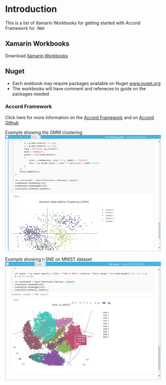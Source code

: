 # Introduction

This is a list of Xamarin Workbooks for getting started with Accord Framework for .Net

## Xamarin Workbooks
Download 
[Xamarin Workbooks](https://developer.xamarin.com/guides/cross-platform/workbooks/)

## Nuget
- Each wokbook may require packages available on Nuget www.nuget.org
- The workbooks will have comment and refeneces to guide on the packages needed

### Accord Framework

Click here for more information on the [Accord Framework](http://accord-framework.net/) and on [Accord Github](https://github.com/accord-net/framework)

Example showing the GMM clustering
![Af Gmm](../accordframework/af_gmm.png)

Example showing t-SNE on MNIST dataset
![Af Tsne Mnist](../accordframework/af_tsne_mnist.png)

